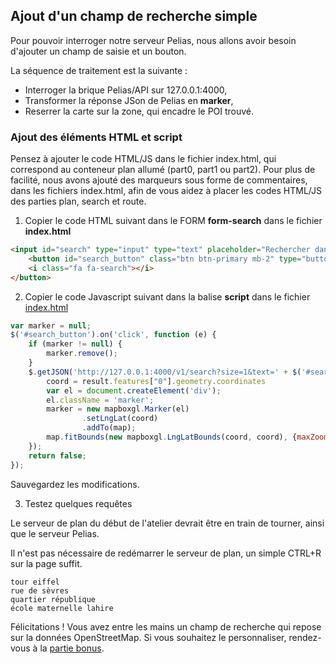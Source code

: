## Ajout d'un champ de recherche simple
Pour pouvoir interroger notre serveur Pelias, nous allons avoir besoin d'ajouter un champ de saisie et un bouton.

La séquence de traitement est la suivante :
- Interroger la brique Pelias/API sur 127.0.0.1:4000,
- Transformer la réponse JSon de Pelias en __marker__,
- Reserrer la carte sur la zone, qui encadre le POI trouvé.

### Ajout des éléments HTML et script
Pensez à ajouter le code HTML/JS dans le fichier index.html, qui correspond au conteneur plan allumé (part0, part1 ou part2). Pour plus de facilité, nous avons ajouté des marqueurs sous forme de commentaires, dans les fichiers index.html, afin de vous aidez à placer les codes HTML/JS des parties plan, search et route.

1. Copier le code HTML suivant dans le FORM __form-search__ dans le fichier __index.html__
```html
<input id="search" type="input" type="text" placeholder="Rechercher dans OpenStreetMap" name="q" class="form-control mb-2 mr-sm-2"/>
    <button id="search_button" class="btn btn-primary mb-2" type="button">
    <i class="fa fa-search"></i>
</button>
```
2. Copier le code Javascript suivant dans la balise __script__ dans le fichier [index.html](../../1_plan/part0/static/index.html)
```js
var marker = null;
$('#search_button').on('click', function (e) {
    if (marker != null) {
        marker.remove();
    }
    $.getJSON('http://127.0.0.1:4000/v1/search?size=1&text=' + $('#search').val(), function (result) {
        coord = result.features["0"].geometry.coordinates
        var el = document.createElement('div');
        el.className = 'marker';
        marker = new mapboxgl.Marker(el)
                .setLngLat(coord)
                .addTo(map);
        map.fitBounds(new mapboxgl.LngLatBounds(coord, coord), {maxZoom: 15});
    });
    return false;
});
```
Sauvegardez les modifications.

3. Testez quelques requêtes

Le serveur de plan du début de l'atelier devrait être en train de tourner, ainsi que le serveur Pelias.

Il n'est pas nécessaire de redémarrer le serveur de plan, un simple CTRL+R sur la page suffit.
```
tour eiffel
rue de sèvres
quartier république
école maternelle lahire
```

Félicitations ! Vous avez entre les mains un champ de recherche qui repose sur la données OpenStreetMap. Si vous souhaitez le personnaliser, rendez-vous à la [partie bonus](../bonus).